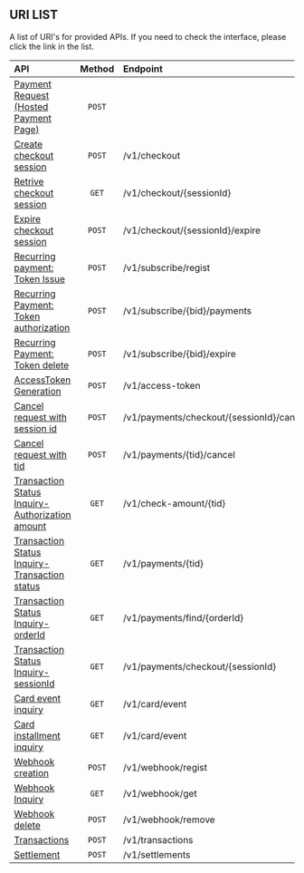 ## URI LIST
A list of URI's for provided APIs. If you need to check the interface, please click the link in the list.

| API                                                               |     Method      |               Endpoint              |   Sandbox |
|:------------------------------------------------------------------|:-------------:|:--------------------------------------|:---------:|
| [Payment Request (Hosted Payment Page)](/api/nicepay-api-payment-window-url.md) |      `POST`    |              |     △     |
| [Create checkout session](/api/nicepay-api-payment-window-url.md#hosted-payment-page-request-parameter-) |      `POST`    | /v1/checkout |     ○     |
| [Retrive checkout session](/api/nicepay-api-payment-window-url.md#retrieve-checkout-session-api-) |      `GET`    | /v1/checkout/{sessionId} |     ○     |
| [Expire checkout session](/api/nicepay-api-payment-window-url.md#expire-checkout-session-api-) |      `POST`    | /v1/checkout/{sessionId}/expire |     ○     |
| [Recurring payment: Token Issue](/api/nicepay-api-billing.md)             |      `POST`     |     /v1/subscribe/regist            |     ○     |
| [Recurring Payment: Token authorization](/api/nicepay-api-billing.md)              |      `POST`     |     /v1/subscribe/{bid}/payments    |     ○     |
| [Recurring Payment: Token delete](/api/payment-subscribe.md)               |      `POST`     |     /v1/subscribe/{bid}/expire      |     ○     |
| [AccessToken Generation](/api/nicepay-api-access-token.md)                  |      `POST`     |     /v1/access-token                |     ○     |
| [Cancel request with session id](/api/nicepay-api-cancel.md#cancel-request-parameter-with-sessionid)  |      `POST`     |     /v1/payments/checkout/{sessionId}/cancel | full cancel only |
| [Cancel request with tid](/api/nicepay-api-cancel.md#cancel-request-parameter-with-tid)  |      `POST`     |     /v1/payments/{tid}/cancel       | full cancel only |
| [Transaction Status Inquiry-Authorization amount](/api/nicepay-api-retrieve.md#check-amount-api-request-parameter)              |       `GET`     |     /v1/check-amount/{tid}  |     ○     |
| [Transaction Status Inquiry-Transaction status](/api/nicepay-api-retrieve.md#retrieve-a-transaction-with-tidtransaction-id)  |       `GET`     |     /v1/payments/{tid}  |     ○     |
| [Transaction Status Inquiry-orderId](/api/nicepay-api-retrieve.md#retrieve-a-transaction-with-orderid)                  |       `GET`     |     /v1/payments/find/{orderId}     |     ○     |
| [Transaction Status Inquiry-sessionId](/api/nicepay-api-retrieve.md#transaction-status-inquiry-with-sessionid)   |  `GET`     |     /v1/payments/checkout/{sessionId}     |     ○     |
| [Card event inquiry](/api/nicepay-api-retrieve.md#card-event-api)               |       `GET`     |     /v1/card/event                  |     ×     |
| [Card installment inquiry](/api/nicepay-api-retrieve.md#interest-free-installment-information-api)       |       `GET`     |     /v1/card/event                  |     ×     |
| [Webhook creation](/api/nicepay-api-webhook.md) |      `POST`    |     /v1/webhook/regist      |     ×     |
| [Webhook Inquiry](/api/nicepay-api-webhook.md) |      `GET`    |    /v1/webhook/get     |     ×     |
| [Webhook delete](/api/nicepay-api-webhook.md) |      `POST`    |      /v1/webhook/remove      |     ×     |
| [Transactions](/api/nicepay-api-reconciliation.md) |      `POST`    |      /v1/transactions      |     ×     |
| [Settlement](/api/nicepay-api-reconciliation.md) |      `POST`    |      /v1/settlements     |     ×     |

